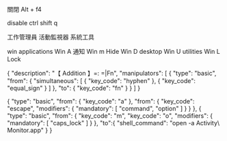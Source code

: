 關閉 Alt + f4

disable ctrl shift q


工作管理員 活動監視器 系統工具



win applications
Win A 通知
Win m Hide
Win D desktop
Win U utilities
Win L Lock



{
  "description": "【 Addition 】=: =|Fn",
  "manipulators": [
    {
      "type": "basic",
      "from": {
        "simultaneous": [
          {
            "key_code": "hyphen"
          },
          {
            "key_code": "equal_sign"
          }
        ]
      },
      "to": {
        "key_code": "fn"
      }
    }
  ]
}

{
  "type": "basic",
  "from": {
    "key_code": "a"
  },
  "from": {
    "key_code": "escape",
    "modifiers": {
      "mandatory": [
        "command",
        "option"
      ]
    }
  }
},
{
  "type": "basic",
  "from": {
    "key_code": "m",
    "key_code": "o",
    "modifiers": {
      "mandatory": [
        "caps_lock"
      ]
    }
  },
  "to":{
    "shell_command": "open -a Activity\\ Monitor.app"
  }
}
